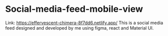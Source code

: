 # Social-media-feed-mobile-view
Link: https://effervescent-chimera-8f7dd6.netlify.app/
This is a social media feed designed and developed by me using figma, react and Material UI.
